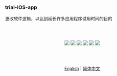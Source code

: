 <div>
<h3>trial-iOS-app</h3>
<p>更改软件逻辑，以达到延长许多应用程序试用时间的目的</p>
</div>

<br/>
<br/>

<div align="center">

![](https://img.shields.io/github/downloads/https://github.com/TrialAppleApp/trial-iOS-app/total.svg?style=flat)
![](https://img.shields.io/github/release-pre/https://github.com/TrialAppleApp/trial-iOS-app.svg?style=flat)
![](https://img.shields.io/badge/platform-macOS-blue.svg?style=flat)
![](https://img.shields.io/github/license/https://github.com/TrialAppleApp/trial-iOS-app)
![](https://img.shields.io/github/stars/https://github.com/TrialAppleApp/trial-iOS-app)
![](https://img.shields.io/github/forks/https://github.com/TrialAppleApp/trial-iOS-app)

<br/>
<br/>

<a href="readme.md">English</a> | <a href="readme_zh-Hans.md">简体中文</a>
